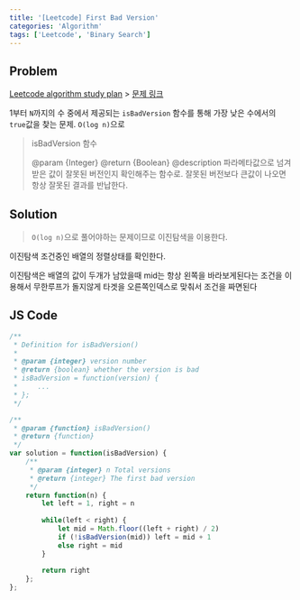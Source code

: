 ```yaml
---
title: '[Leetcode] First Bad Version'
categories: 'Algorithm'
tags: ['Leetcode', 'Binary Search']
---
```


## Problem

[Leetcode algorithm study plan](https://leetcode.com/study-plan/algorithm/?progress=vd5ai47) > [문제 링크](https://leetcode.com/problems/first-bad-version/)

1부터 `N`까지의 수 중에서 제공되는 `isBadVersion` 함수를 통해 가장 낮은 수에서의 `true`값을 찾는 문제. `O(log n)`으로

> isBadVersion 함수
>
> @param {Integer}
> @return {Boolean}
> @description 파라메타값으로 넘겨받은 값이 잘못된 버전인지 확인해주는 함수로. 잘못된 버전보다 큰값이 나오면 항상 잘못된 결과를 반납한다.

## Solution

> `O(log n)`으로 풀어야하는 문제이므로 이진탐색을 이용한다.

이진탐색 조건중인 배열의 정렬상태를 확인한다.

이진탐색은 배열의 값이 두개가 남았을때 mid는 항상 왼쪽을 바라보게된다는 조건을 이용해서 무한루프가 돌지않게 타겟을 오른쪽인덱스로 맞춰서 조건을 짜면된다

## JS Code

```javascript
/**
 * Definition for isBadVersion()
 * 
 * @param {integer} version number
 * @return {boolean} whether the version is bad
 * isBadVersion = function(version) {
 *     ...
 * };
 */

/**
 * @param {function} isBadVersion()
 * @return {function}
 */
var solution = function(isBadVersion) {
    /**
     * @param {integer} n Total versions
     * @return {integer} The first bad version
     */
    return function(n) {
        let left = 1, right = n
        
        while(left < right) {
            let mid = Math.floor((left + right) / 2)
            if (!isBadVersion(mid)) left = mid + 1
            else right = mid
        }
        
        return right
    };
};
```
